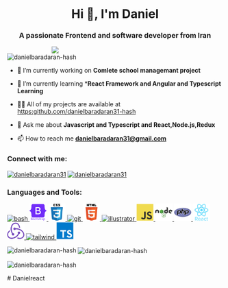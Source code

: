 <h1 align="center">Hi 👋, I'm Daniel</h1>
<h3 align="center"> A passionate Frontend and software developer from Iran</h3>

<img align= "right" alte="Daniel" width = "400"  src="https://media4.giphy.com/media/v1.Y2lkPTc5MGI3NjExbnVyazQ1c280bGExNnp4MGpsZzY0Nms2aW90Mml2OXkxYWVudHF0aSZlcD12MV9pbnRlcm5hbF9naWZfYnlfaWQmY3Q9Zw/bGgsc5mWoryfgKBx1u/giphy.gif">

<p align="left"> <img src="https://komarev.com/ghpvc/?username=danielbaradaran-hash&label=Profile%20views&color=0e75b6&style=flat" alt="danielbaradaran-hash" /> </p>

- 🔭 I’m currently working on **Comlete school managemant project**

- 🌱 I’m currently learning ***React Framework and Angular and Typescript Learning**

- 👨‍💻 All of my projects are available at [https:github.com/danielbaradaran31-hash](https:github.com/danielbaradaran31-hash)

- 💬 Ask me about **Javascript and Typescript and React,Node.js,Redux**

- 📫 How to reach me **danielbaradaran31@gmail.com**

<h3 align="left">Connect with me:</h3>
<p align="left">
<a href="https://fb.com/danielbaradaran31" target="blank"><img align="center" src="https://raw.githubusercontent.com/rahuldkjain/github-profile-readme-generator/master/src/images/icons/Social/facebook.svg" alt="danielbaradaran31" height="30" width="40" /></a>
<a href="https://instagram.com/danielbaradaran31" target="blank"><img align="center" src="https://raw.githubusercontent.com/rahuldkjain/github-profile-readme-generator/master/src/images/icons/Social/instagram.svg" alt="danielbaradaran31" height="30" width="40" /></a>
</p>

<h3 align="left">Languages and Tools:</h3>
<p align="left"> <a href="https://www.gnu.org/software/bash/" target="_blank" rel="noreferrer"> <img src="https://www.vectorlogo.zone/logos/gnu_bash/gnu_bash-icon.svg" alt="bash" width="40" height="40"/> </a> <a href="https://getbootstrap.com" target="_blank" rel="noreferrer"> <img src="https://raw.githubusercontent.com/devicons/devicon/master/icons/bootstrap/bootstrap-plain-wordmark.svg" alt="bootstrap" width="40" height="40"/> </a> <a href="https://www.w3schools.com/css/" target="_blank" rel="noreferrer"> <img src="https://raw.githubusercontent.com/devicons/devicon/master/icons/css3/css3-original-wordmark.svg" alt="css3" width="40" height="40"/> </a> <a href="https://git-scm.com/" target="_blank" rel="noreferrer"> <img src="https://www.vectorlogo.zone/logos/git-scm/git-scm-icon.svg" alt="git" width="40" height="40"/> </a> <a href="https://www.w3.org/html/" target="_blank" rel="noreferrer"> <img src="https://raw.githubusercontent.com/devicons/devicon/master/icons/html5/html5-original-wordmark.svg" alt="html5" width="40" height="40"/> </a> <a href="https://www.adobe.com/in/products/illustrator.html" target="_blank" rel="noreferrer"> <img src="https://www.vectorlogo.zone/logos/adobe_illustrator/adobe_illustrator-icon.svg" alt="illustrator" width="40" height="40"/> </a> <a href="https://developer.mozilla.org/en-US/docs/Web/JavaScript" target="_blank" rel="noreferrer"> <img src="https://raw.githubusercontent.com/devicons/devicon/master/icons/javascript/javascript-original.svg" alt="javascript" width="40" height="40"/> </a> <a href="https://nodejs.org" target="_blank" rel="noreferrer"> <img src="https://raw.githubusercontent.com/devicons/devicon/master/icons/nodejs/nodejs-original-wordmark.svg" alt="nodejs" width="40" height="40"/> </a> <a href="https://www.php.net" target="_blank" rel="noreferrer"> <img src="https://raw.githubusercontent.com/devicons/devicon/master/icons/php/php-original.svg" alt="php" width="40" height="40"/> </a> <a href="https://reactjs.org/" target="_blank" rel="noreferrer"> <img src="https://raw.githubusercontent.com/devicons/devicon/master/icons/react/react-original-wordmark.svg" alt="react" width="40" height="40"/> </a> <a href="https://redux.js.org" target="_blank" rel="noreferrer"> <img src="https://raw.githubusercontent.com/devicons/devicon/master/icons/redux/redux-original.svg" alt="redux" width="40" height="40"/> </a> <a href="https://tailwindcss.com/" target="_blank" rel="noreferrer"> <img src="https://www.vectorlogo.zone/logos/tailwindcss/tailwindcss-icon.svg" alt="tailwind" width="40" height="40"/> </a> <a href="https://www.typescriptlang.org/" target="_blank" rel="noreferrer"> <img src="https://raw.githubusercontent.com/devicons/devicon/master/icons/typescript/typescript-original.svg" alt="typescript" width="40" height="40"/> </a> </p>

<p><img align="left" src="https://github-readme-stats.vercel.app/api/top-langs?username=danielbaradaran-hash&show_icons=true&locale=en&layout=compact" alt="danielbaradaran-hash" /></p>

<p>&nbsp;<img align="center" src="https://github-readme-stats.vercel.app/api?username=danielbaradaran-hash&show_icons=true&locale=en" alt="danielbaradaran-hash" /></p>

<p><img align="center" src="https://github-readme-streak-stats.herokuapp.com/?user=danielbaradaran-hash&" alt="danielbaradaran-hash" /></p>
# Danielreact
